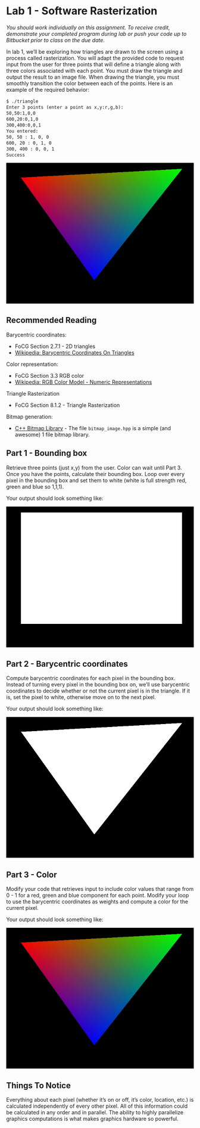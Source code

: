 # Lab 1 - Software Rasterization

*You should work individually on this assignment. To receive credit, demonstrate
your completed program during lab or push your code up to Bitbucket prior to
class on the due date.*

In lab 1, we’ll be exploring how triangles are drawn to the screen using a
process called rasterization. You will adapt the provided code to request input
from the user for three points that will define a triangle along with three
colors associated with each point. You must draw the triangle and output the
result to an image file. When drawing the triangle, you must smoothly transition
the color between each of the points. Here is an example of the required
behavior:

    $ ./triangle
    Enter 3 points (enter a point as x,y:r,g,b):
    50,50:1,0,0
    600,20:0,1,0
    300,400:0,0,1
    You entered:
    50, 50 : 1, 0, 0
    600, 20 : 0, 1, 0
    300, 400 : 0, 0, 1
    Success

![triangle.jpg](./img/color_triangle.jpg)

## Recommended Reading

Barycentric coordinates:

* FoCG Section 2.7.1 - 2D triangles
* [Wikipedia: Barycentric Coordinates On Triangles](http://en.wikipedia.org/wiki/Barycentric_coordinate_system#Barycentric_coordinates_on_triangles)

Color representation:

* FoCG Section 3.3 RGB color
* [Wikipedia: RGB Color Model - Numeric Representations](http://en.wikipedia.org/wiki/RGB_color_model#Numeric_representations)

Triangle Rasterization

* FoCG Section 8.1.2 - Triangle Rasterization

Bitmap generation:

* [C++ Bitmap Library](https://github.com/ArashPartow/bitmap) - The file
  `bitmap_image.hpp` is a simple (and awesome) 1 file bitmap library.

## Part 1 - Bounding box

Retrieve three points (just x,y) from the user. Color can wait until Part 3.
Once you have the points, calculate their bounding box. Loop over every pixel in
the bounding box and set them to white (white is full strength red, green and
blue so 1,1,1).

Your output should look something like:

![rectangle.jpg](./img/rectangle.jpg)

## Part 2 - Barycentric coordinates

Compute barycentric coordinates for each pixel in the bounding box. Instead of
turning every pixel in the bounding box on, we’ll use barycentric coordinates to
decide whether or not the current pixel is in the triangle. If it is, set the
pixel to white, otherwise move on to the next pixel.

Your output should look something like:

![white_triangle.jpg](./img/white_triangle.jpg)

## Part 3 - Color

Modify your code that retrieves input to include color values that range from
0 - 1 for a red, green and blue component for each point. Modify your loop to use
the barycentric coordinates as weights and compute a color for the current
pixel.

Your output should look something like:

![color_triangle.jpg](./img/color_triangle.jpg)

## Things To Notice

Everything about each pixel (whether it’s on or off, it’s color, location, etc.)
is calculated independently of every other pixel.  All of this information could
be calculated in any order and in parallel. The ability to highly parallelize
graphics computations is what makes graphics hardware so powerful.

